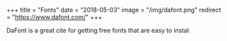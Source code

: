 +++
title = "Fonts"
date = "2018-05-03"
image = "/img/dafont.png"
redirect = "https://www.dafont.com/"
+++

DaFont is a great cite for getting free fonts that are easy to instal.

